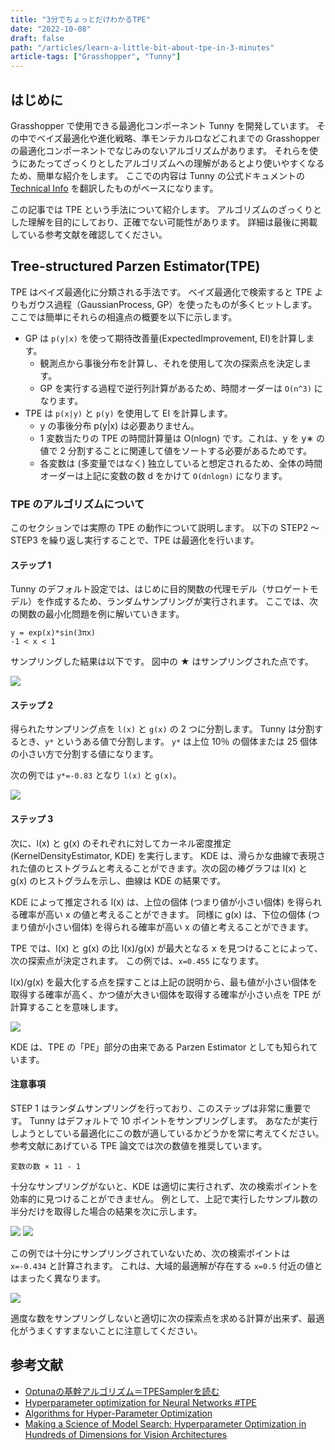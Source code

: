 ```yaml
---
title: "3分でちょっとだけわかるTPE"
date: "2022-10-08"
draft: false
path: "/articles/learn-a-little-bit-about-tpe-in-3-minutes"
article-tags: ["Grasshopper", "Tunny"]
---
```


## はじめに

Grasshopper で使用できる最適化コンポーネント Tunny を開発しています。
その中でベイズ最適化や進化戦略、準モンテカルロなどこれまでの Grasshopper の最適化コンポーネントでなじみのないアルゴリズムがあります。
それらを使うにあたってざっくりとしたアルゴリズムへの理解があるとより使いやすくなるため、簡単な紹介をします。
ここでの内容は Tunny の公式ドキュメントの [Technical Info](https://tunny-docs.deno.dev/docs/technical-info) を翻訳したものがベースになります。

この記事では TPE という手法について紹介します。
アルゴリズムのざっくりとした理解を目的にしており、正確でない可能性があります。
詳細は最後に掲載している参考文献を確認してください。

## Tree-structured Parzen Estimator(TPE)

TPE はベイズ最適化に分類される手法です。
ベイズ最適化で検索すると TPE よりもガウス過程（GaussianProcess, GP）を使ったものが多くヒットします。
ここでは簡単にそれらの相違点の概要を以下に示します。

- GP は `p(y|x)` を使って期待改善量(ExpectedImprovement, EI)を計算します。
  - 観測点から事後分布を計算し、それを使用して次の探索点を決定します。
  - GP を実行する過程で逆行列計算があるため、時間オーダーは `O(n^3)` になります。
- TPE は `p(x|y)` と `p(y)` を使用して EI を計算します。
  - y の事後分布 p(y|x) は必要ありません。
  - 1 変数当たりの TPE の時間計算量は O(nlogn) です。これは、y を y∗ の値で 2 分割することに関連して値をソートする必要があるためです。
  - 各変数は (多変量ではなく) 独立していると想定されるため、全体の時間オーダーは上記に変数の数 d をかけて `O(dnlogn)` になります。

### TPE のアルゴリズムについて

このセクションでは実際の TPE の動作について説明します。
以下の STEP2 ～ STEP3 を繰り返し実行することで、TPE は最適化を行います。

#### ステップ 1

Tunny のデフォルト設定では、はじめに目的関数の代理モデル（サロゲートモデル）を作成するため、ランダムサンプリングが実行されます。
ここでは、次の関数の最小化問題を例に解いていきます。

```
y = exp(x)*sin(3πx)
-1 < x < 1
```

サンプリングした結果は以下です。
図中の ★ はサンプリングされた点です。

<img src="https://tunny-docs.deno.dev/docs/technical-info/tpe1.png">

#### ステップ 2

得られたサンプリング点を `l(x)` と `g(x)` の 2 つに分割します。
Tunny は分割するとき、`y*` というある値で分割します。
`y*` は上位 10％ の個体または 25 個体の小さい方で分割する値になります。

次の例では `y*=-0.83` となり `l(x)` と `g(x)`。

<img src="https://tunny-docs.deno.dev/docs/technical-info/tpe2.png">

#### ステップ 3

次に、l(x) と g(x) のそれぞれに対してカーネル密度推定 (KernelDensityEstimator, KDE) を実行します。
KDE は、滑らかな曲線で表現された値のヒストグラムと考えることができます。次の図の棒グラフは l(x) と g(x) のヒストグラムを示し、曲線は KDE の結果です。

KDE によって推定される l(x) は、上位の個体 (つまり値が小さい個体) を得られる確率が高い x の値と考えることができます。
同様に g(x) は、下位の個体 (つまり値が小さい個体) を得られる確率が高い x の値と考えることができます。

TPE では、l(x) と g(x) の比 l(x)/g(x) が最大となる x を見つけることによって、次の探索点が決定されます。
この例では、`x=0.455` になります。

l(x)/g(x) を最大化する点を探すことは上記の説明から、最も値が小さい個体を取得する確率が高く、かつ値が大きい個体を取得する確率が小さい点を TPE が計算することを意味します。

<img src="https://tunny-docs.deno.dev/docs/technical-info/tpe3.png">

KDE は、TPE の「PE」部分の由来である Parzen Estimator としても知られています。

#### 注意事項

STEP 1 はランダムサンプリングを行っており、このステップは非常に重要です。
Tunny はデフォルトで 10 ポイントをサンプリングします。
あなたが実行しようとしている最適化にこの数が適しているかどうかを常に考えてください。
参考文献にあげている TPE 論文では次の数値を推奨しています。

```
変数の数 × 11 - 1
```

十分なサンプリングがないと、KDE ​​ は適切に実行されず、次の検索ポイントを効率的に見つけることができません。
例として、上記で実行したサンプル数の半分だけを取得した場合の結果を次に示します。

<img src="https://tunny-docs.deno.dev/docs/technical-info/tpe4.png">
<img src="https://tunny-docs.deno.dev/docs/technical-info/tpe5.png">

この例では十分にサンプリングされていないため、次の検索ポイントは `x=-0.434` と計算されます。
これは、大域的最適解が存在する `x=0.5` 付近の値とはまったく異なります。

<img src="https://tunny-docs.deno.dev/docs/technical-info/tpe6.png">

適度な数をサンプリングしないと適切に次の探索点を求める計算が出来ず、最適化がうまくすすまないことに注意してください。

## 参考文献

- [Optunaの基幹アルゴリズム＝TPESamplerを読む](https://qiita.com/narrowlyapplicable/items/65ad761b28f7ff53ef23)
- [Hyperparameter optimization for Neural Networks #TPE](http://neupy.com/2016/12/17/hyperparameter_optimization_for_neural_networks.html#tree-structured-parzen-estimators-tpe)
- [Algorithms for Hyper-Parameter Optimization](https://proceedings.neurips.cc/paper/2011/file/86e8f7ab32cfd12577bc2619bc635690-Paper.pdf)
- [Making a Science of Model Search: Hyperparameter Optimization in Hundreds of Dimensions for Vision Architectures](http://proceedings.mlr.press/v28/bergstra13.pdf)
